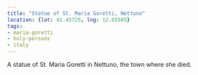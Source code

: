 ```yaml
---
title: "Statue of St. Maria Goretti, Nettuno"
location: {lat: 41.45725, lng: 12.65585}
tags:
- maria-goretti
- holy-persons
- italy
---
```


A statue of St. Maria Goretti in Nettuno, the town where she died.
